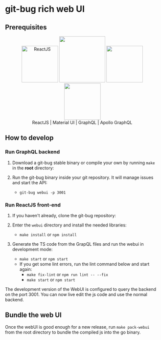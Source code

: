 # git-bug rich web UI

## Prerequisites

<div align="center">
<img height="119px" alt="ReactJS" src="https://www.pinclipart.com/picdir/big/537-5374089_react-js-logo-clipart.png">
<img width="150px" src="https://material-ui.com/static/logo_raw.svg">
<img height="119px" src="https://upload.wikimedia.org/wikipedia/commons/1/17/GraphQL_Logo.svg">
<img height="119px" src="https://cdn.worldvectorlogo.com/logos/apollo-graphql-compact.svg">
</div>
<div align="center">
ReactJS | Material UI | GraphQL | Apollo GraphQL
</div>

## How to develop

### Run GraphQL backend

1. Download a git-bug stable binary or compile your own by running `make` in the **root** directory:

2. Run the git-bug binary inside your git repository. It will manage issues and start the API:
   - `git-bug webui -p 3001`

### Run ReactJS front-end

1. If you haven't already, clone the git-bug repository:

2. Enter the `webui` directory and install the needed libraries:
   - `make install` or `npm install`

3. Generate the TS code from the GrapQL files and run the webui in development mode:
   - `make start` or `npm start`
   - If you get some lint errors, run the lint command below and start again:
      - `make fix-lint` or `npm run lint -- --fix`
      - `make start` or `npm start`

The development version of the WebUI is configured to query the backend on the port 3001. You can now live edit the js code and use the normal backend.

## Bundle the web UI

Once the webUI is good enough for a new release, run `make pack-webui` from the root directory to bundle the compiled js into the go binary.